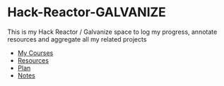 # Hack-Reactor-GALVANIZE
This is my Hack Reactor / Galvanize space to log my progress, annotate resources and aggregate all my related projects

* [My Courses](MyCourses.md)
* [Resources](Resources.md)
* [Plan](Plan.md)
* [Notes](Notes.md)



